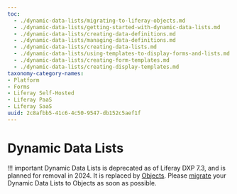 ```yaml
---
toc:
  - ./dynamic-data-lists/migrating-to-liferay-objects.md
  - ./dynamic-data-lists/getting-started-with-dynamic-data-lists.md
  - ./dynamic-data-lists/creating-data-definitions.md
  - ./dynamic-data-lists/managing-data-definitions.md
  - ./dynamic-data-lists/creating-data-lists.md
  - ./dynamic-data-lists/using-templates-to-display-forms-and-lists.md
  - ./dynamic-data-lists/creating-form-templates.md
  - ./dynamic-data-lists/creating-display-templates.md
taxonomy-category-names:
- Platform
- Forms
- Liferay Self-Hosted
- Liferay PaaS
- Liferay SaaS
uuid: 2c8afbb5-41c6-4c50-9547-db152c5aef1f
---
```

# Dynamic Data Lists

!!! important
    Dynamic Data Lists is deprecated as of Liferay DXP 7.3, and is planned for removal in 2024. It is replaced by [Objects](../../liferay-development/objects.md). Please [migrate](./dynamic-data-lists/migrating-to-liferay-objects.md) your Dynamic Data Lists to Objects as soon as possible.

